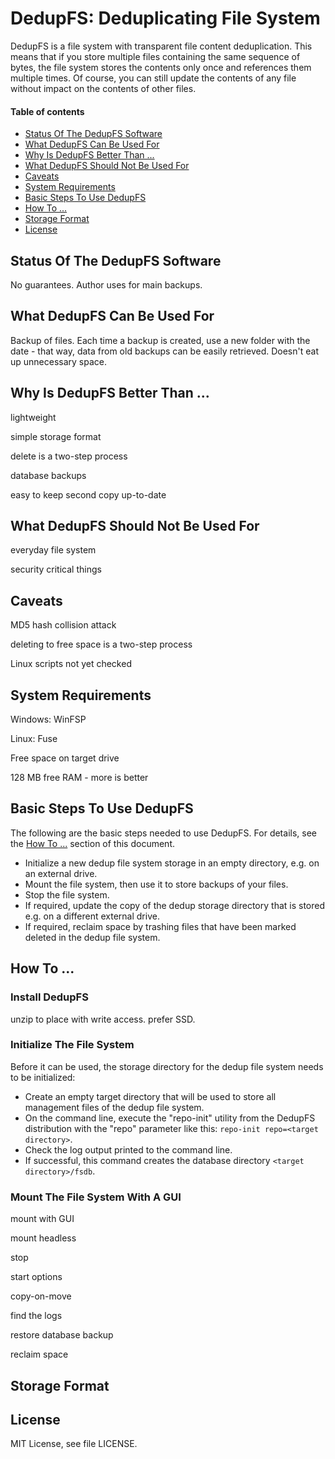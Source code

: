 # DedupFS: Deduplicating File System

DedupFS is a file system with transparent file content deduplication. This means that if you store multiple files containing the same sequence of bytes, the file system stores the contents only once and references them multiple times. Of course, you can still update the contents of any file without impact on the contents of other files.

#### Table of contents
* [Status Of The DedupFS Software](#status-of-the-dedupfs-software)
* [What DedupFS Can Be Used For](#what-dedupfs-can-be-used-for)
* [Why Is DedupFS Better Than ...](#why-is-dedupfs-better-than-)
* [What DedupFS Should Not Be Used For](#what-dedupfs-should-not-be-used-for)
* [Caveats](#caveats)
* [System Requirements](#system-requirements)
* [Basic Steps To Use DedupFS](#basic-steps-to-use-dedupfs)
* [How To ...](#how-to-)
* [Storage Format](#storage-format)
* [License](#license)

## Status Of The DedupFS Software

No guarantees. Author uses for main backups.

## What DedupFS Can Be Used For

Backup of files. Each time a backup is created, use a new folder with the date - that way, data from old backups can be easily retrieved. Doesn't eat up unnecessary space.

## Why Is DedupFS Better Than ...

lightweight

simple storage format

delete is a two-step process

database backups

easy to keep second copy up-to-date

## What DedupFS Should Not Be Used For

everyday file system

security critical things

## Caveats

MD5 hash collision attack

deleting to free space is a two-step process

Linux scripts not yet checked

## System Requirements

Windows: WinFSP

Linux: Fuse

Free space on target drive

128 MB free RAM - more is better

## Basic Steps To Use DedupFS

The following are the basic steps needed to use DedupFS. For details, see the [How To ...](#how-to-) section of this document.

* Initialize a new dedup file system storage in an empty directory, e.g. on an external drive.
* Mount the file system, then use it to store backups of your files.
* Stop the file system.
* If required, update the copy of the dedup storage directory that is stored e.g. on a different external drive.
* If required, reclaim space by trashing files that have been marked deleted in the dedup file system.

## How To ...

### Install DedupFS

unzip to place with write access. prefer SSD.

### Initialize The File System

Before it can be used, the storage directory for the dedup file system needs to be initialized:

* Create an empty target directory that will be used to store all management files of the dedup file system.
* On the command line, execute the "repo-init" utility from the DedupFS distribution with the "repo" parameter like this: `repo-init repo=<target directory>`.
* Check the log output printed to the command line.
* If successful, this command creates the database directory `<target directory>/fsdb`.

### Mount The File System With A GUI

mount with GUI

mount headless

stop

start options

copy-on-move

find the logs

restore database backup

reclaim space

## Storage Format

## License

MIT License, see file LICENSE.
